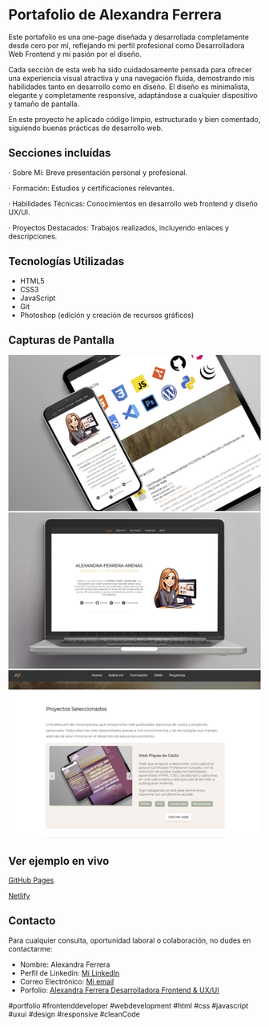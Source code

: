 # Portafolio de Alexandra Ferrera

Este portafolio es una one-page diseñada y desarrollada completamente desde cero por mí, reflejando mi perfil profesional como Desarrolladora Web Frontend y mi pasión por el diseño.

Cada sección de esta web ha sido cuidadosamente pensada para ofrecer una experiencia visual atractiva y una navegación fluida, demostrando mis habilidades tanto en desarrollo como en diseño. El diseño es minimalista, elegante y completamente responsive, adaptándose a cualquier dispositivo y tamaño de pantalla.

En este proyecto he aplicado código limpio, estructurado y bien comentado, siguiendo buenas prácticas de desarrollo web.

## Secciones incluídas

· Sobre Mí: Breve presentación personal y profesional.

· Formación: Estudios y certificaciones relevantes.

· Habilidades Técnicas: Conocimientos en desarrollo web frontend y diseño UX/UI.

· Proyectos Destacados: Trabajos realizados, incluyendo enlaces y descripciones.

## Tecnologías Utilizadas

- HTML5
- CSS3
- JavaScript
- Git
- Photoshop (edición y creación de recursos gráficos)

## Capturas de Pantalla

![Mi Web](img/image/portfolio1.jpg)
![Mi Web](img/image/portfolio2.jpg)
![Mi Web](img/image/portfolio3.jpg)

## Ver ejemplo en vivo

[GitHub Pages](https://isaan86.github.io/mi_Portafolio/)

[Netlify](https://alexandra-ferrera-portfolio.netlify.app/)


## Contacto

Para cualquier consulta, oportunidad laboral o colaboración, no dudes en contactarme:

- Nombre: Alexandra Ferrera
- Perfil de Linkedin: [Mi LinkedIn](https://www.linkedin.com/in/alexandra-ferrera-arenas/)
- Correo Electrónico:  [Mi email](sandraferreraarenas@gmail.com)
- Porfolio: [Alexandra Ferrera Desarrolladora Frontend & UX/UI](https://alexandra-ferrera-portfolio.netlify.app/)

#portfolio #frontenddeveloper #webdevelopment #html #css #javascript #uxui #design #responsive #cleanCode

